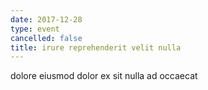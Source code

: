 ```yaml
---
date: 2017-12-28
type: event
cancelled: false
title: irure reprehenderit velit nulla
---
```

dolore eiusmod dolor ex sit nulla ad occaecat